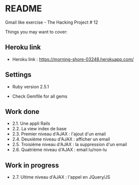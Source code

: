# README

Gmail like exercise - The Hacking Project # 12

Things you may want to cover:


## Heroku link

* Heroku link : https://morning-shore-03248.herokuapp.com/

## Settings

* Ruby version 2.5.1

* Check Gemfile for all gems

## Work done

* 2.1. Une appli Rails
* 2.2. La view index de base
* 2.3. Premier niveau d'AJAX : l'ajout d'un email
* 2.4. Deuxième niveau d'AJAX : afficher un email
* 2.5. Troisième niveau d'AJAX : la suppression d'un email
* 2.6. Quatrième niveau d'AJAX : email lu/non-lu

## Work in progress


* 2.7. Ultime niveau d'AJAX : l'appel en JQuery/JS